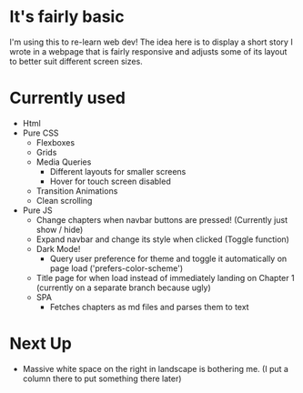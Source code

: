 # It's fairly basic
I'm using this to re-learn web dev!
The idea here is to display a short story I wrote in a webpage that is fairly responsive and adjusts some of its layout to better suit different screen sizes.
# Currently used
- Html
- Pure CSS
  - Flexboxes
  - Grids
  - Media Queries 
    - Different layouts for smaller screens
    - Hover for touch screen disabled
  - Transition Animations
  - Clean scrolling
- Pure JS
  - Change chapters when navbar buttons are pressed! (Currently just show / hide)
  - Expand navbar and change its style when clicked (Toggle function)
  - Dark Mode! 
    - Query user preference for theme and toggle it automatically on page load ('prefers-color-scheme')
  - Title page for when load instead of immediately landing on Chapter 1 (currently on a separate branch because ugly)
  - SPA
    - Fetches chapters as md files and parses them to text
# Next Up
- Massive white space on the right in landscape is bothering me. (I put a column there to put something there later)
